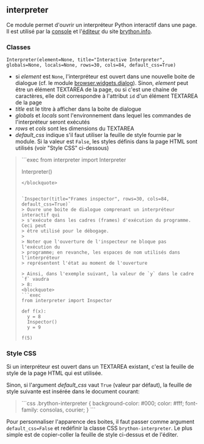 interpreter
-----------

Ce module permet d'ouvrir un interpréteur Python interactif dans une page. Il
est utilisé par la [console](https://www.brython.info/tests/console.html) et
l'[éditeur](https://www.brython.info/tests/editor.html) du site
[brython.info](https://brython.info).

### Classes

`Interpreter(element=None, title="Interactive Interpreter", globals=None, locals=None, rows=30, cols=84, default_css=True)`

- si _element_ est `None`, l'interpréteur est ouvert dans une nouvelle boite
  de dialogue (cf. le module [browser.widgets.dialog](widgets-dialog.html)).
  Sinon, _element_ peut être un élément TEXTAREA de la page, ou si c'est une
  chaine de caractères, elle doit correspondre à l'attribut `id` d'un élément
  TEXTAREA de la page
- _title_ est le titre à afficher dans la boite de dialogue
- _globals_ et _locals_ sont l'environnement dans lequel les commandes de
  l'interpréteur seront exécutés
- _rows_ et _cols_ sont les dimensions du TEXTAREA
- _default_css_ indique s'il faut utiliser la feuille de style fournie par le
  module. Si la valeur est `False`, les styles définis dans la page HTML sont
  utilisés (voir "Style CSS" ci-dessous)

<blockquote>
```exec
from interpreter import Interpreter

Interpreter()
```
</blockquote>


`Inspector(title="Frames inspector", rows=30, cols=84, default_css=True)`
> Ouvre une boite de dialogue comprenant un interpréteur interactif qui
> s'exécute dans les cadres (frames) d'exécution du programme. Ceci peut
> être utilisé pour le débogage.
>
> Noter que l'ouverture de l'inspecteur ne bloque pas l'exécution du
> programme; en revanche, les espaces de nom utilisés dans l'interpréteur
> représentent l'état au moment de l'ouverture

> Ainsi, dans l'exemple suivant, la valeur de `y` dans le cadre `f` vaudra
> 8:
<blockquote>
```exec
from interpreter import Inspector

def f(x):
  y = 8
  Inspector()
  y = 9

f(5)
```
</blockquote>


### Style CSS

Si un interpréteur est ouvert dans un TEXTAREA existant, c'est la feuille de
style de la page HTML qui est utilisée.

Sinon, si l'argument _default_css_ vaut `True` (valeur par défaut), la feuille 
de style suivante est insérée dans le document courant:

<blockquote>
```css
.brython-interpreter {
    background-color: #000;
    color: #fff;
    font-family: consolas, courier;
}
```
</blockquote>

Pour personnaliser l'apparence des boites, il faut passer comme argument
`default_css=False` et redéfinir la classe CSS `brython-interpreter`. Le plus
simple est de copier-coller la feuille de style ci-dessus et de l'éditer.
